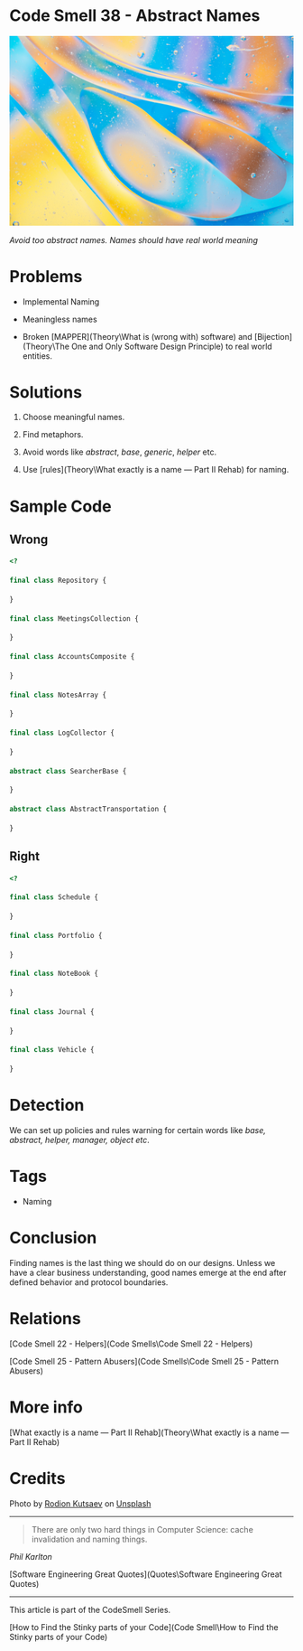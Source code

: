 # Code Smell 38 - Abstract Names

![Code Smell 38 - Abstract Names](rodion-kutsaev-F573ZRbKOEw-unsplash.jpg)

*Avoid too abstract names. Names should have real world meaning*

# Problems

- Implemental Naming

- Meaningless names

- Broken [MAPPER](Theory\What is (wrong with) software) and [Bijection](Theory\The One and Only Software Design Principle) to real world entities.

# Solutions

1. Choose meaningful names.

2. Find metaphors.

3. Avoid words like *abstract*, *base*, *generic*, *helper* etc.

4. Use [rules](Theory\What exactly is a name — Part II Rehab) for naming.

# Sample Code

## Wrong

[Gist Url]: # (https://gist.github.com/mcsee/568bc61348f648e3e0db8434b59b92a2)
```php
<?

final class Repository {

}

final class MeetingsCollection {

}

final class AccountsComposite {

}

final class NotesArray {

}

final class LogCollector {

}

abstract class SearcherBase {

}

abstract class AbstractTransportation {

}

```

## Right

[Gist Url]: # (https://gist.github.com/mcsee/106a64e384b1348dea8b1d486b4bacc5)
```php
<?

final class Schedule {

}

final class Portfolio {

}

final class NoteBook {

}

final class Journal {

}

final class Vehicle {

}
```

# Detection

We can set up policies and rules warning for certain words like *base, abstract, helper, manager, object etc*.

# Tags

- Naming

# Conclusion

Finding names is the last thing we should do on our designs. Unless we have a clear business understanding, good names emerge at the end after defined behavior and protocol boundaries.

# Relations

[Code Smell 22 - Helpers](Code Smells\Code Smell 22 - Helpers)

[Code Smell 25 - Pattern Abusers](Code Smells\Code Smell 25 - Pattern Abusers)

# More info

[What exactly is a name — Part II Rehab](Theory\What exactly is a name — Part II Rehab)

# Credits

Photo by [Rodion Kutsaev](https://unsplash.com/@frostroomhead) on [Unsplash](https://unsplash.com/s/photos/abstract)

* * *

> There are only two hard things in Computer Science: cache invalidation and naming things.

_Phil Karlton_

[Software Engineering Great Quotes](Quotes\Software Engineering Great Quotes)

* * *

This article is part of the CodeSmell Series.

[How to Find the Stinky parts of your Code](Code Smell\How to Find the Stinky parts of your Code)


